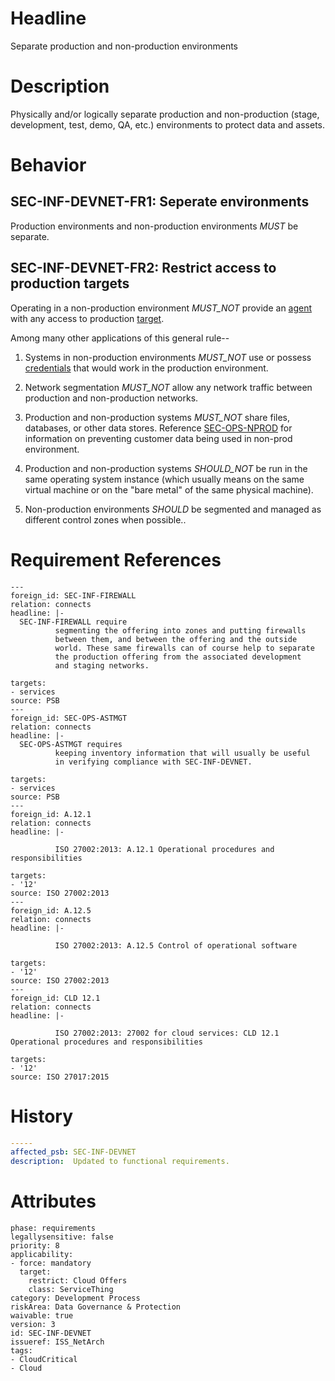 # Headline

Separate production and non-production environments

# Description

Physically and/or logically separate production and non-production
(stage, development, test, demo, QA, etc.) environments to protect data
and assets.

# Behavior

## SEC-INF-DEVNET-FR1: Seperate environments
Production environments and non-production environments _MUST_ be
separate.

## SEC-INF-DEVNET-FR2: Restrict access to production targets
Operating in a non-production environment _MUST_NOT_ provide an
[agent](#DEF_Agent) with any access to production [target](#DEF_Target).

Among many other applications of this general rule--

1.  Systems in non-production environments _MUST_NOT_ use or possess
    [credentials](#DEF_Credential) that would work in the production
    environment.

2.  Network segmentation _MUST_NOT_ allow any network traffic between
    production and non-production networks.

3.  Production and non-production systems _MUST_NOT_ share files,
    databases, or other data stores. Reference
    [SEC-OPS-NPROD](SEC-OPS-NPROD) for information on preventing
    customer data being used in non-prod environment.

4.  Production and non-production systems _SHOULD_NOT_ be run in the
    same operating system instance (which usually means on the same
    virtual machine or on the "bare metal" of the same physical
    machine).

5.  Non-production environments _SHOULD_ be segmented and managed as
    different control zones when possible..

# Requirement References

    ---
    foreign_id: SEC-INF-FIREWALL
    relation: connects
    headline: |-
      SEC-INF-FIREWALL require
              segmenting the offering into zones and putting firewalls
              between them, and between the offering and the outside
              world. These same firewalls can of course help to separate
              the production offering from the associated development
              and staging networks.

    targets:
    - services
    source: PSB
    ---
    foreign_id: SEC-OPS-ASTMGT
    relation: connects
    headline: |-
      SEC-OPS-ASTMGT requires
              keeping inventory information that will usually be useful
              in verifying compliance with SEC-INF-DEVNET.

    targets:
    - services
    source: PSB
    ---
    foreign_id: A.12.1
    relation: connects
    headline: |-

              ISO 27002:2013: A.12.1 Operational procedures and responsibilities

    targets:
    - '12'
    source: ISO 27002:2013
    ---
    foreign_id: A.12.5
    relation: connects
    headline: |-

              ISO 27002:2013: A.12.5 Control of operational software

    targets:
    - '12'
    source: ISO 27002:2013
    ---
    foreign_id: CLD 12.1
    relation: connects
    headline: |-

              ISO 27002:2013: 27002 for cloud services: CLD 12.1 Operational procedures and responsibilities

    targets:
    - '12'
    source: ISO 27017:2015

# History
```yaml
-----
affected_psb: SEC-INF-DEVNET
description:  Updated to functional requirements.
```

# Attributes

    phase: requirements
    legallysensitive: false
    priority: 8
    applicability:
    - force: mandatory
      target:
        restrict: Cloud Offers
        class: ServiceThing
    category: Development Process
    riskArea: Data Governance & Protection
    waivable: true
    version: 3
    id: SEC-INF-DEVNET
    issueref: ISS_NetArch
    tags:
    - CloudCritical
    - Cloud
